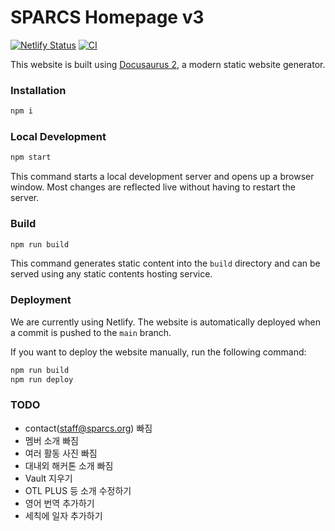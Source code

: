 # SPARCS Homepage v3

[![Netlify Status](https://api.netlify.com/api/v1/badges/28ba6a4f-baed-4dc8-96a4-2650472b06d5/deploy-status)](https://app.netlify.com/sites/sparcs/deploys)
[![CI](https://github.com/sparcs-kaist/sparcs.org-v3/actions/workflows/ci.yml/badge.svg)](https://github.com/sparcs-kaist/sparcs.org-v3/actions/workflows/ci.yml)

This website is built using [Docusaurus 2](https://docusaurus.io/), a modern static website generator.

### Installation

```sh
npm i
```

### Local Development

```sh
npm start
```

This command starts a local development server and opens up a browser window. Most changes are reflected live without having to restart the server.

### Build

```sh
npm run build
```

This command generates static content into the `build` directory and can be served using any static contents hosting service.

### Deployment

We are currently using Netlify. The website is automatically deployed when a commit is pushed to the `main` branch.

If you want to deploy the website manually, run the following command:

```sh
npm run build
npm run deploy
```

### TODO

- contact(<staff@sparcs.org>) 빠짐
- 멤버 소개 빠짐
- 여러 활동 사진 빠짐
- 대내외 해커톤 소개 빠짐
- Vault 지우기
- OTL PLUS 등 소개 수정하기
- 영어 번역 추가하기
- 세칙에 일자 추가하기
